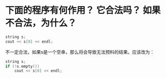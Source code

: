 # 下面的程序有何作用？ 它合法吗？ 如果不合法，为什么？

```c++
string s;
cout << s[0] << endl;
```
不一定合法，如果s是一个空串，那么将会导致无法预料的结果。应该改为：
```c++
string s;
if (!s.empty())
    cout << s[0] << endl;
```
